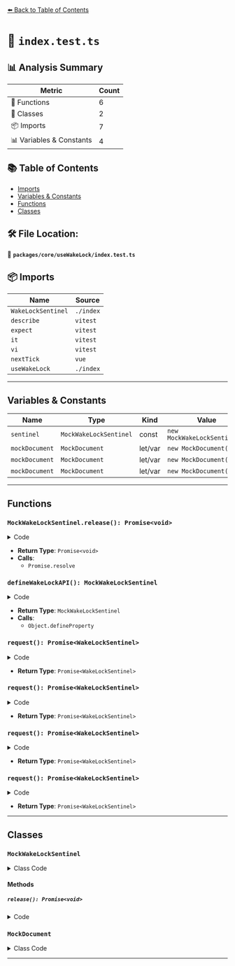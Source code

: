 [⬅️ Back to Table of Contents](../../../index.md)

# 📄 `index.test.ts`

## 📊 Analysis Summary

| Metric | Count |
|--------|-------|
| 🔧 Functions | 6 |
| 🧱 Classes | 2 |
| 📦 Imports | 7 |
| 📊 Variables & Constants | 4 |

## 📚 Table of Contents

- [Imports](#imports)
- [Variables & Constants](#variables-constants)
- [Functions](#functions)
- [Classes](#classes)

## 🛠️ File Location:
📂 **`packages/core/useWakeLock/index.test.ts`**

## 📦 Imports

| Name | Source |
|------|--------|
| `WakeLockSentinel` | `./index` |
| `describe` | `vitest` |
| `expect` | `vitest` |
| `it` | `vitest` |
| `vi` | `vitest` |
| `nextTick` | `vue` |
| `useWakeLock` | `./index` |


---

## Variables & Constants

| Name | Type | Kind | Value | Exported |
|------|------|------|-------|----------|
| `sentinel` | `MockWakeLockSentinel` | const | `new MockWakeLockSentinel()` | ✗ |
| `mockDocument` | `MockDocument` | let/var | `new MockDocument()` | ✗ |
| `mockDocument` | `MockDocument` | let/var | `new MockDocument()` | ✗ |
| `mockDocument` | `MockDocument` | let/var | `new MockDocument()` | ✗ |


---

## Functions

### `MockWakeLockSentinel.release(): Promise<void>`

<details><summary>Code</summary>

```ts
release() {
    this.released = true
    return Promise.resolve()
  }
```
</details>

- **Return Type**: `Promise<void>`
- **Calls**:
  - `Promise.resolve`
### `defineWakeLockAPI(): MockWakeLockSentinel`

<details><summary>Code</summary>

```ts
function defineWakeLockAPI() {
  const sentinel = new MockWakeLockSentinel()
  Object.defineProperty(navigator, 'wakeLock', {
    value: { request: async () => sentinel as WakeLockSentinel },
    writable: true,
  })
  return sentinel
}
```
</details>

- **Return Type**: `MockWakeLockSentinel`
- **Calls**:
  - `Object.defineProperty`
### `request(): Promise<WakeLockSentinel>`

<details><summary>Code</summary>

```ts
async () => sentinel as WakeLockSentinel
```
</details>

- **Return Type**: `Promise<WakeLockSentinel>`
### `request(): Promise<WakeLockSentinel>`

<details><summary>Code</summary>

```ts
async () => sentinel as WakeLockSentinel
```
</details>

- **Return Type**: `Promise<WakeLockSentinel>`
### `request(): Promise<WakeLockSentinel>`

<details><summary>Code</summary>

```ts
async () => sentinel as WakeLockSentinel
```
</details>

- **Return Type**: `Promise<WakeLockSentinel>`
### `request(): Promise<WakeLockSentinel>`

<details><summary>Code</summary>

```ts
async () => sentinel as WakeLockSentinel
```
</details>

- **Return Type**: `Promise<WakeLockSentinel>`

---

## Classes

### `MockWakeLockSentinel`

<details><summary>Class Code</summary>

```ts
class MockWakeLockSentinel extends EventTarget {
  released = false
  release() {
    this.released = true
    return Promise.resolve()
  }
}
```
</details>

#### Methods

##### `release(): Promise<void>`

<details><summary>Code</summary>

```ts
release() {
    this.released = true
    return Promise.resolve()
  }
```
</details>

### `MockDocument`

<details><summary>Class Code</summary>

```ts
class MockDocument extends EventTarget {
  visibilityState = 'hidden'
}
```
</details>


---